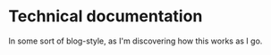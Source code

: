 # Technical documentation

In some sort of blog-style, as I'm discovering how this works as I go.

## 
